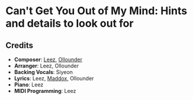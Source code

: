 # Can't Get You Out of My Mind: Hints and details to look out for

## Credits

* **Composer**: [Leez](https://www.discogs.com/artist/6450670-Leez-2), [Ollounder](https://www.discogs.com/artist/6450665-Ollounder)
* **Arranger**: Leez, Ollounder
* **Backing Vocals**: Siyeon
* **Lyrics**: Leez, [Maddox](https://www.discogs.com/artist/11137943-Maddox-13), Ollounder
* **Piano**: Leez
* **MIDI Programming**: Leez
